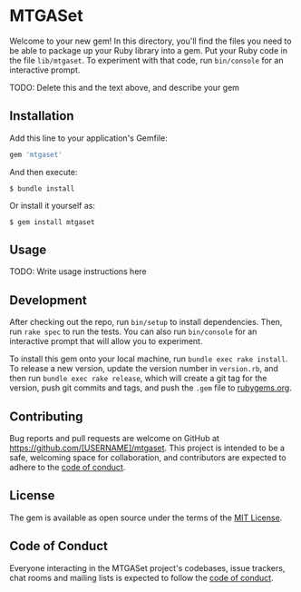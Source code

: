 # MTGASet

Welcome to your new gem! In this directory, you'll find the files you need to be able to package up your Ruby library into a gem. Put your Ruby code in the file `lib/mtgaset`. To experiment with that code, run `bin/console` for an interactive prompt.

TODO: Delete this and the text above, and describe your gem

## Installation

Add this line to your application's Gemfile:

```ruby
gem 'mtgaset'
```

And then execute:

    $ bundle install

Or install it yourself as:

    $ gem install mtgaset

## Usage

TODO: Write usage instructions here

## Development

After checking out the repo, run `bin/setup` to install dependencies. Then, run `rake spec` to run the tests. You can also run `bin/console` for an interactive prompt that will allow you to experiment.

To install this gem onto your local machine, run `bundle exec rake install`. To release a new version, update the version number in `version.rb`, and then run `bundle exec rake release`, which will create a git tag for the version, push git commits and tags, and push the `.gem` file to [rubygems.org](https://rubygems.org).

## Contributing

Bug reports and pull requests are welcome on GitHub at https://github.com/[USERNAME]/mtgaset. This project is intended to be a safe, welcoming space for collaboration, and contributors are expected to adhere to the [code of conduct](https://github.com/[USERNAME]/mtgaset/blob/master/CODE_OF_CONDUCT.md).


## License

The gem is available as open source under the terms of the [MIT License](https://opensource.org/licenses/MIT).

## Code of Conduct

Everyone interacting in the MTGASet project's codebases, issue trackers, chat rooms and mailing lists is expected to follow the [code of conduct](https://github.com/[USERNAME]/mtgaset/blob/master/CODE_OF_CONDUCT.md).

